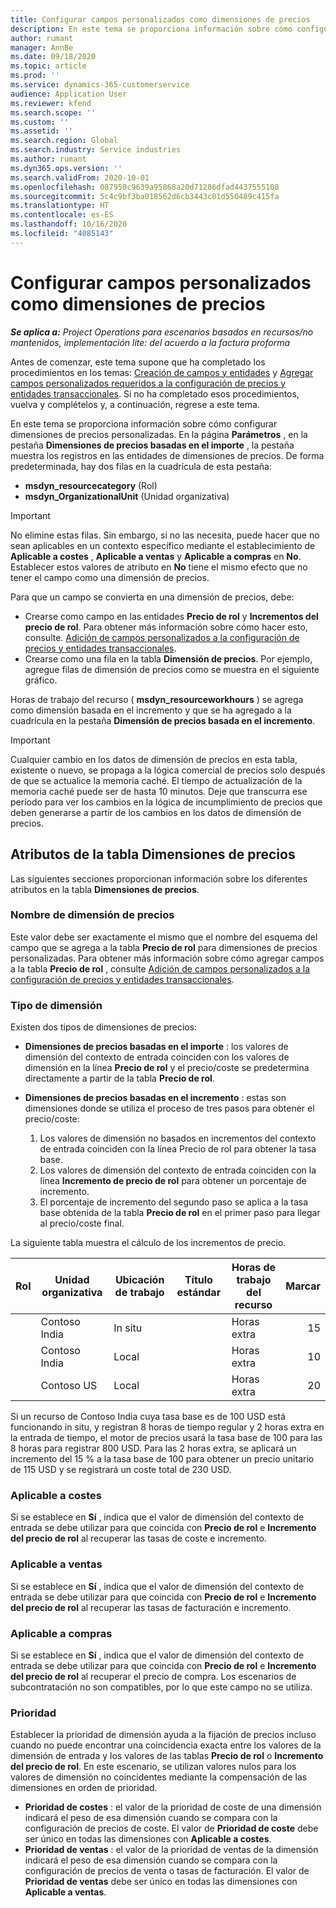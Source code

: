 ```yaml
---
title: Configurar campos personalizados como dimensiones de precios
description: En este tema se proporciona información sobre cómo configurar dimensiones de precios usando campos personalizados.
author: rumant
manager: AnnBe
ms.date: 09/18/2020
ms.topic: article
ms.prod: ''
ms.service: dynamics-365-customerservice
audience: Application User
ms.reviewer: kfend
ms.search.scope: ''
ms.custom: ''
ms.assetid: ''
ms.search.region: Global
ms.search.industry: Service industries
ms.author: rumant
ms.dyn365.ops.version: ''
ms.search.validFrom: 2020-10-01
ms.openlocfilehash: 087950c9639a95868a20d71286dfad4437555108
ms.sourcegitcommit: 5c4c9bf3ba018562d6cb3443c01d550489c415fa
ms.translationtype: HT
ms.contentlocale: es-ES
ms.lasthandoff: 10/16/2020
ms.locfileid: "4085143"
---
```

# <a name="set-up-custom-fields-as-pricing-dimensions"></a>Configurar campos personalizados como dimensiones de precios

_**Se aplica a:** Project Operations para escenarios basados en recursos/no mantenidos, implementación lite: del acuerdo a la factura proforma_

Antes de comenzar, este tema supone que ha completado los procedimientos en los temas: [Creación de campos y entidades](create-custom-fields-entities-pricing-dimensions.md) y [Agregar campos personalizados requeridos a la configuración de precios y entidades transaccionales](add-custom-fields-price-setup-transactional-entities.md). Si no ha completado esos procedimientos, vuelva y complételos y, a continuación, regrese a este tema. 

En este tema se proporciona información sobre cómo configurar dimensiones de precios personalizadas. En la página **Parámetros** , en la pestaña **Dimensiones de precios basadas en el importe** , la pestaña muestra los registros en las entidades de dimensiones de precios. De forma predeterminada, hay dos filas en la cuadrícula de esta pestaña:

- **msdyn_resourcecategory** (Rol)
- **msdyn_OrganizationalUnit** (Unidad organizativa)

> [!IMPORTANT]
> No elimine estas filas. Sin embargo, si no las necesita, puede hacer que no sean aplicables en un contexto específico mediante el establecimiento de **Aplicable a costes** , **Aplicable a ventas** y **Aplicable a compras** en **No**. Establecer estos valores de atributo en **No** tiene el mismo efecto que no tener el campo como una dimensión de precios.

Para que un campo se convierta en una dimensión de precios, debe:

- Crearse como campo en las entidades **Precio de rol** y **Incrementos del precio de rol**. Para obtener más información sobre cómo hacer esto, consulte. [Adición de campos personalizados a la configuración de precios y entidades transaccionales](add-custom-fields-price-setup-transactional-entities.md).
- Crearse como una fila en la tabla **Dimensión de precios**. Por ejemplo, agregue filas de dimensión de precios como se muestra en el siguiente gráfico. 

Horas de trabajo del recurso ( **msdyn_resourceworkhours** ) se agrega como dimensión basada en el incremento y que se ha agregado a la cuadrícula en la pestaña **Dimensión de precios basada en el incremento**.

> [!IMPORTANT]
> Cualquier cambio en los datos de dimensión de precios en esta tabla, existente o nuevo, se propaga a la lógica comercial de precios solo después de que se actualice la memoria caché. El tiempo de actualización de la memoria caché puede ser de hasta 10 minutos. Deje que transcurra ese período para ver los cambios en la lógica de incumplimiento de precios que deben generarse a partir de los cambios en los datos de dimensión de precios.


## <a name="attributes-of-the-pricing-dimensions-table"></a>Atributos de la tabla Dimensiones de precios
Las siguientes secciones proporcionan información sobre los diferentes atributos en la tabla **Dimensiones de precios**.

### <a name="pricing-dimension-name"></a>Nombre de dimensión de precios
Este valor debe ser exactamente el mismo que el nombre del esquema del campo que se agrega a la tabla **Precio de rol** para dimensiones de precios personalizadas. Para obtener más información sobre cómo agregar campos a la tabla **Precio de rol** , consulte [Adición de campos personalizados a la configuración de precios y entidades transaccionales](add-custom-fields-price-setup-transactional-entities.md).

### <a name="type-of-dimension"></a>Tipo de dimensión
Existen dos tipos de dimensiones de precios:
  
  - **Dimensiones de precios basadas en el importe** : los valores de dimensión del contexto de entrada coinciden con los valores de dimensión en la línea **Precio de rol** y el precio/coste se predetermina directamente a partir de la tabla **Precio de rol**.
  - **Dimensiones de precios basadas en el incremento** : estas son dimensiones donde se utiliza el proceso de tres pasos para obtener el precio/coste:
 
    1. Los valores de dimensión no basados en incrementos del contexto de entrada coinciden con la línea Precio de rol para obtener la tasa base.
    2. Los valores de dimensión del contexto de entrada coinciden con la línea **Incremento de precio de rol** para obtener un porcentaje de incremento.
    3. El porcentaje de incremento del segundo paso se aplica a la tasa base obtenida de la tabla **Precio de rol** en el primer paso para llegar al precio/coste final.
   
   La siguiente tabla muestra el cálculo de los incrementos de precio.
  
| Rol        | Unidad organizativa    |Ubicación de trabajo      |Título estándar      |Horas de trabajo del recurso      |  Marcar|
| ------------|-------------|-------------------|--------------------|-------------------------|--------:|
|             | Contoso India|In situ            |                    |Horas extra                 |15     |
|             | Contoso India|Local             |                    |Horas extra                 |10     |
|             | Contoso US   |Local             |                    |Horas extra                 |20     |


Si un recurso de Contoso India cuya tasa base es de 100 USD está funcionando in situ, y registran 8 horas de tiempo regular y 2 horas extra en la entrada de tiempo, el motor de precios usará la tasa base de 100 para las 8 horas para registrar 800 USD. Para las 2 horas extra, se aplicará un incremento del 15 % a la tasa base de 100 para obtener un precio unitario de 115 USD y se registrará un coste total de 230 USD.

### <a name="applicable-to-cost"></a>Aplicable a costes 
Si se establece en **Sí** , indica que el valor de dimensión del contexto de entrada se debe utilizar para que coincida con **Precio de rol** e **Incremento del precio de rol** al recuperar las tasas de coste e incremento.

### <a name="applicable-to-sales"></a>Aplicable a ventas
Si se establece en **Sí** , indica que el valor de dimensión del contexto de entrada se debe utilizar para que coincida con **Precio de rol** e **Incremento del precio de rol** al recuperar las tasas de facturación e incremento.

### <a name="applicable-to-purchase"></a>Aplicable a compras
Si se establece en **Sí** , indica que el valor de dimensión del contexto de entrada se debe utilizar para que coincida con **Precio de rol** e **Incremento del precio de rol** al recuperar el precio de compra. Los escenarios de subcontratación no son compatibles, por lo que este campo no se utiliza. 

### <a name="priority"></a>Prioridad
Establecer la prioridad de dimensión ayuda a la fijación de precios incluso cuando no puede encontrar una coincidencia exacta entre los valores de la dimensión de entrada y los valores de las tablas **Precio de rol** o **Incremento del precio de rol**. En este escenario, se utilizan valores nulos para los valores de dimensión no coincidentes mediante la compensación de las dimensiones en orden de prioridad.

- **Prioridad de costes** : el valor de la prioridad de coste de una dimensión indicará el peso de esa dimensión cuando se compara con la configuración de precios de coste. El valor de **Prioridad de coste** debe ser único en todas las dimensiones con **Aplicable a costes**.
- **Prioridad de ventas** : el valor de la prioridad de ventas de la dimensión indicará el peso de esa dimensión cuando se compara con la configuración de precios de venta o tasas de facturación. El valor de **Prioridad de ventas** debe ser único en todas las dimensiones con **Aplicable a ventas**.
